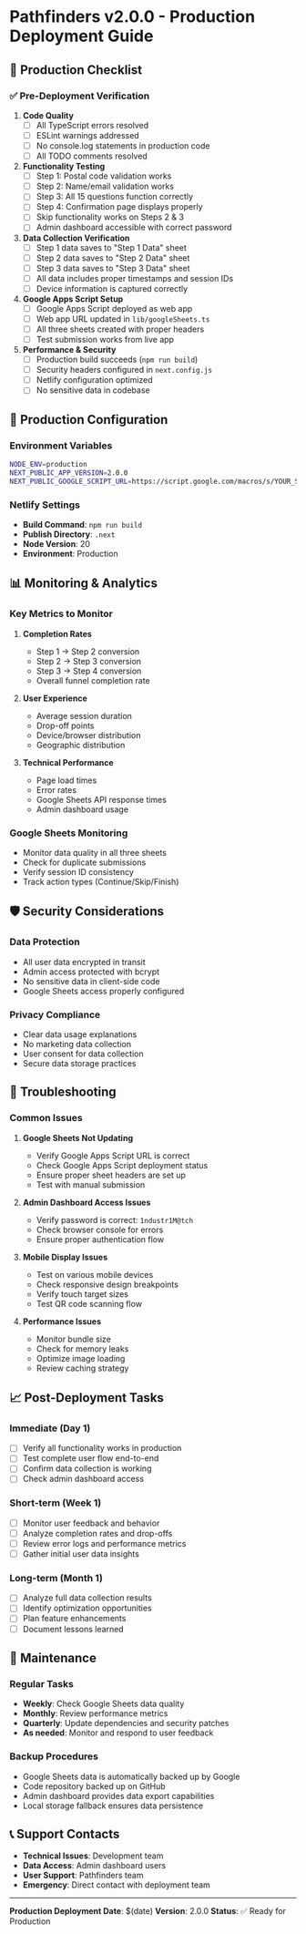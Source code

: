 # Pathfinders v2.0.0 - Production Deployment Guide

## 🚀 Production Checklist

### ✅ Pre-Deployment Verification

1. **Code Quality**
   - [ ] All TypeScript errors resolved
   - [ ] ESLint warnings addressed
   - [ ] No console.log statements in production code
   - [ ] All TODO comments resolved

2. **Functionality Testing**
   - [ ] Step 1: Postal code validation works
   - [ ] Step 2: Name/email validation works
   - [ ] Step 3: All 15 questions function correctly
   - [ ] Step 4: Confirmation page displays properly
   - [ ] Skip functionality works on Steps 2 & 3
   - [ ] Admin dashboard accessible with correct password

3. **Data Collection Verification**
   - [ ] Step 1 data saves to "Step 1 Data" sheet
   - [ ] Step 2 data saves to "Step 2 Data" sheet
   - [ ] Step 3 data saves to "Step 3 Data" sheet
   - [ ] All data includes proper timestamps and session IDs
   - [ ] Device information is captured correctly

4. **Google Apps Script Setup**
   - [ ] Google Apps Script deployed as web app
   - [ ] Web app URL updated in `lib/googleSheets.ts`
   - [ ] All three sheets created with proper headers
   - [ ] Test submission works from live app

5. **Performance & Security**
   - [ ] Production build succeeds (`npm run build`)
   - [ ] Security headers configured in `next.config.js`
   - [ ] Netlify configuration optimized
   - [ ] No sensitive data in codebase

## 🔧 Production Configuration

### Environment Variables
```bash
NODE_ENV=production
NEXT_PUBLIC_APP_VERSION=2.0.0
NEXT_PUBLIC_GOOGLE_SCRIPT_URL=https://script.google.com/macros/s/YOUR_SCRIPT_URL/exec
```

### Netlify Settings
- **Build Command**: `npm run build`
- **Publish Directory**: `.next`
- **Node Version**: 20
- **Environment**: Production

## 📊 Monitoring & Analytics

### Key Metrics to Monitor
1. **Completion Rates**
   - Step 1 → Step 2 conversion
   - Step 2 → Step 3 conversion
   - Step 3 → Step 4 conversion
   - Overall funnel completion rate

2. **User Experience**
   - Average session duration
   - Drop-off points
   - Device/browser distribution
   - Geographic distribution

3. **Technical Performance**
   - Page load times
   - Error rates
   - Google Sheets API response times
   - Admin dashboard usage

### Google Sheets Monitoring
- Monitor data quality in all three sheets
- Check for duplicate submissions
- Verify session ID consistency
- Track action types (Continue/Skip/Finish)

## 🛡️ Security Considerations

### Data Protection
- All user data encrypted in transit
- Admin access protected with bcrypt
- No sensitive data in client-side code
- Google Sheets access properly configured

### Privacy Compliance
- Clear data usage explanations
- No marketing data collection
- User consent for data collection
- Secure data storage practices

## 🚨 Troubleshooting

### Common Issues

1. **Google Sheets Not Updating**
   - Verify Google Apps Script URL is correct
   - Check Google Apps Script deployment status
   - Ensure proper sheet headers are set up
   - Test with manual submission

2. **Admin Dashboard Access Issues**
   - Verify password is correct: `1ndustr1M@tch`
   - Check browser console for errors
   - Ensure proper authentication flow

3. **Mobile Display Issues**
   - Test on various mobile devices
   - Check responsive design breakpoints
   - Verify touch target sizes
   - Test QR code scanning flow

4. **Performance Issues**
   - Monitor bundle size
   - Check for memory leaks
   - Optimize image loading
   - Review caching strategy

## 📈 Post-Deployment Tasks

### Immediate (Day 1)
- [ ] Verify all functionality works in production
- [ ] Test complete user flow end-to-end
- [ ] Confirm data collection is working
- [ ] Check admin dashboard access

### Short-term (Week 1)
- [ ] Monitor user feedback and behavior
- [ ] Analyze completion rates and drop-offs
- [ ] Review error logs and performance metrics
- [ ] Gather initial user data insights

### Long-term (Month 1)
- [ ] Analyze full data collection results
- [ ] Identify optimization opportunities
- [ ] Plan feature enhancements
- [ ] Document lessons learned

## 🔄 Maintenance

### Regular Tasks
- **Weekly**: Check Google Sheets data quality
- **Monthly**: Review performance metrics
- **Quarterly**: Update dependencies and security patches
- **As needed**: Monitor and respond to user feedback

### Backup Procedures
- Google Sheets data is automatically backed up by Google
- Code repository backed up on GitHub
- Admin dashboard provides data export capabilities
- Local storage fallback ensures data persistence

## 📞 Support Contacts

- **Technical Issues**: Development team
- **Data Access**: Admin dashboard users
- **User Support**: Pathfinders team
- **Emergency**: Direct contact with deployment team

---

**Production Deployment Date**: $(date)
**Version**: 2.0.0
**Status**: ✅ Ready for Production
